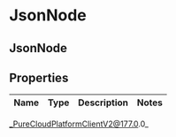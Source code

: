 # JsonNode

## JsonNode

## Properties

|Name | Type | Description | Notes|
|------------ | ------------- | ------------- | -------------|



_PureCloudPlatformClientV2@177.0.0_
